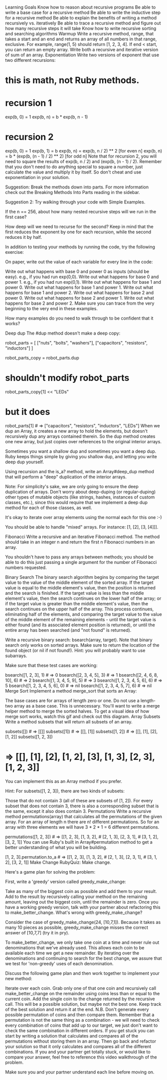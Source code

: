 Learning Goals
Know how to reason about recursive programs
Be able to write a base case for a recursive method
Be able to write the inductive step for a recursive method
Be able to explain the benefits of writing a method recursively vs. iteratively
Be able to trace a recursive method and figure out how many recursive steps it will take
Know how to write recursive sorting and searching algorithms
Warmup
Write a recursive method, range, that takes a start and an end and returns an array of all numbers in that range, exclusive. For example, range(1, 5) should return [1, 2, 3, 4]. If end < start, you can return an empty array.
Write both a recursive and iterative version of sum of an array.
Exponentiation
Write two versions of exponent that use two different recursions:

# this is math, not Ruby methods.

# recursion 1
exp(b, 0) = 1
exp(b, n) = b * exp(b, n - 1)

# recursion 2
exp(b, 0) = 1
exp(b, 1) = b
exp(b, n) = exp(b, n / 2) ** 2             [for even n]
exp(b, n) = b * (exp(b, (n - 1) / 2) ** 2) [for odd n]
Note that for recursion 2, you will need to square the results of exp(b, n / 2) and (exp(b, (n - 1) / 2). Remember that you don't need to do anything special to square a number, just calculate the value and multiply it by itself. So don't cheat and use exponentiation in your solution.

Suggestion: Break the methods down into parts. For more information check out the Breaking Methods Into Parts reading in the sidebar.

Suggestion 2: Try walking through your code with Simple Examples.

If the n == 256, about how many nested recursive steps will we run in the first case?

How deep will we need to recurse for the second? Keep in mind that the first reduces the exponent by one for each recursion, while the second reduces it by half.

In addition to testing your methods by running the code, try the following exercise:

On paper, write out the value of each variable for every line in the code:

Write out what happens with base 0 and power 0 as inputs (should be easy). e.g., if you had run exp(0,0).
Write out what happens for base 0 and power 1. e.g., if you had run exp(0,1).
Write out what happens for base 1 and power 0.
Write out what happens for base 1 and power 1.
Write out what happens for base 1 and power 2.
Write out what happens for base 2 and power 0.
Write out what happens for base 2 and power 1.
Write out what happens for base 2 and power 2.
Make sure you can trace from the very beginning to the very end in these examples.

How many examples do you need to walk through to be confident that it works?

Deep dup
The #dup method doesn't make a deep copy:

robot_parts = [
  ["nuts", "bolts", "washers"],
  ["capacitors", "resistors", "inductors"]
]

robot_parts_copy = robot_parts.dup

# shouldn't modify robot_parts
robot_parts_copy[1] << "LEDs"
# but it does
robot_parts[1] # => ["capacitors", "resistors", "inductors", "LEDs"]
When we dup an Array, it creates a new array to hold the elements, but doesn't recursively dup any arrays contained therein. So the dup method creates one new array, but just copies over references to the original interior arrays.

Sometimes you want a shallow dup and sometimes you want a deep dup. Ruby keeps things simple by giving you shallow dup, and letting you write deep dup yourself.

Using recursion and the is_a? method, write an Array#deep_dup method that will perform a "deep" duplication of the interior arrays.

Note: For simplicity's sake, we are only going to ensure the deep duplication of arrays. Don't worry about deep-duping (or regular-duping) other types of mutable objects (like strings, hashes, instances of custom classes, etc.), since this would require that we implement a deep dup method for each of those classes, as well.

It's okay to iterate over array elements using the normal each for this one :-)

You should be able to handle "mixed" arrays. For instance: [1, [2], [3, [4]]].

Fibonacci
Write a recursive and an iterative Fibonacci method. The method should take in an integer n and return the first n Fibonacci numbers in an array.

You shouldn't have to pass any arrays between methods; you should be able to do this just passing a single argument for the number of Fibonacci numbers requested.

Binary Search
The binary search algorithm begins by comparing the target value to the value of the middle element of the sorted array. If the target value is equal to the middle element's value, then the position is returned and the search is finished. If the target value is less than the middle element's value, then the search continues on the lower half of the array; or if the target value is greater than the middle element's value, then the search continues on the upper half of the array. This process continues, eliminating half of the elements, and comparing the target value to the value of the middle element of the remaining elements - until the target value is either found (and its associated element position is returned), or until the entire array has been searched (and "not found" is returned).

Write a recursive binary search: bsearch(array, target). Note that binary search only works on sorted arrays. Make sure to return the location of the found object (or nil if not found!). Hint: you will probably want to use subarrays.

Make sure that these test cases are working:

bsearch([1, 2, 3], 1) # => 0
bsearch([2, 3, 4, 5], 3) # => 1
bsearch([2, 4, 6, 8, 10], 6) # => 2
bsearch([1, 3, 4, 5, 9], 5) # => 3
bsearch([1, 2, 3, 4, 5, 6], 6) # => 5
bsearch([1, 2, 3, 4, 5, 6], 0) # => nil
bsearch([1, 2, 3, 4, 5, 7], 6) # => nil
Merge Sort
Implement a method merge_sort that sorts an Array:

The base cases are for arrays of length zero or one. Do not use a length-two array as a base case. This is unnecessary.
You'll want to write a merge helper method to merge the sorted halves.
To get a visual idea of how merge sort works, watch this gif and check out this diagram.
Array Subsets
Write a method subsets that will return all subsets of an array.

subsets([]) # => [[]]
subsets([1]) # => [[], [1]]
subsets([1, 2]) # => [[], [1], [2], [1, 2]]
subsets([1, 2, 3])
# => [[], [1], [2], [1, 2], [3], [1, 3], [2, 3], [1, 2, 3]]
You can implement this as an Array method if you prefer.

Hint: For subsets([1, 2, 3]), there are two kinds of subsets:

Those that do not contain 3 (all of these are subsets of [1, 2]).
For every subset that does not contain 3, there is also a corresponding subset that is the same, except it also does contain 3.
Permutations
Write a recursive method permutations(array) that calculates all the permutations of the given array. For an array of length n there are n! different permutations. So for an array with three elements we will have 3 * 2 * 1 = 6 different permutations.

permutations([1, 2, 3]) # => [[1, 2, 3], [1, 3, 2],
                        #     [2, 1, 3], [2, 3, 1],
                        #     [3, 1, 2], [3, 2, 1]]
You can use Ruby's built in Array#permutation method to get a better understanding of what you will be building.

[1, 2, 3].permutation.to_a  # => [[1, 2, 3], [1, 3, 2],
                            #     [2, 1, 3], [2, 3, 1],
                            #     [3, 1, 2], [3, 2, 1]]
Make Change
RubyQuiz: Make change.

Here's a game plan for solving the problem:

First, write a 'greedy' version called greedy_make_change:

Take as many of the biggest coin as possible and add them to your result.
Add to the result by recursively calling your method on the remaining amount, leaving out the biggest coin, until the remainder is zero.
Once you have a working greedy version, talk with your partner about refactoring this to make_better_change. What's wrong with greedy_make_change?

Consider the case of greedy_make_change(24, [10,7,1]). Because it takes as many 10 pieces as possible, greedy_make_change misses the correct answer of [10,7,7] (try it in pry).

To make_better_change, we only take one coin at a time and never rule out denominations that we've already used. This allows each coin to be available each time we get a new remainder. By iterating over the denominations and continuing to search for the best change, we assure that we test for 'non-greedy' uses of each denomination.

Discuss the following game plan and then work together to implement your new method:

Iterate over each coin.
Grab only one of that one coin and recursively call make_better_change on the remainder using coins less than or equal to the current coin.
Add the single coin to the change returned by the recursive call. This will be a possible solution, but maybe not the best one.
Keep track of the best solution and return it at the end.
N.B. Don't generate every possible permutation of coins and then compare them. Remember that a permutation is not the same thing as a combination - we will need to check every combination of coins that add up to our target, we just don't want to check the same combination in different orders. If you get stuck you can start by writing a solution that calculates and compares all of the permutations without storing them in an array. Then go back and refactor your solution so that it only calculates and compares all of the different combinations. If you and your partner get totally stuck, or would like to compare your answer, feel free to reference this video walkthrough of the problem.

Make sure you and your partner understand each line before moving on.